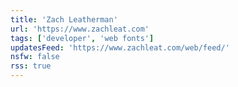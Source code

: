 ```yaml
---
title: 'Zach Leatherman'
url: 'https://www.zachleat.com'
tags: ['developer', 'web fonts']
updatesFeed: 'https://www.zachleat.com/web/feed/'
nsfw: false
rss: true
---
```


